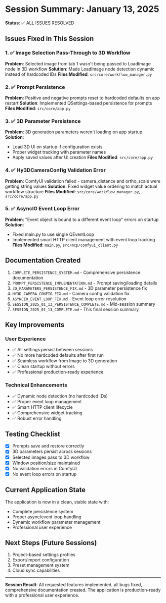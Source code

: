 # Session Summary: January 13, 2025
**Status**: ✅ ALL ISSUES RESOLVED

## Issues Fixed in This Session

### 1. ✅ Image Selection Pass-Through to 3D Workflow
**Problem**: Selected image from tab 1 wasn't being passed to LoadImage node in 3D workflow
**Solution**: Made LoadImage node detection dynamic instead of hardcoded IDs
**Files Modified**: `src/core/workflow_manager.py`

### 2. ✅ Prompt Persistence 
**Problem**: Positive and negative prompts reset to hardcoded defaults on app restart
**Solution**: Implemented QSettings-based persistence for prompts
**Files Modified**: `src/core/app.py`

### 3. ✅ 3D Parameter Persistence
**Problem**: 3D generation parameters weren't loading on app startup
**Solution**: 
- Load 3D UI on startup if configuration exists
- Proper widget tracking with parameter names
- Apply saved values after UI creation
**Files Modified**: `src/core/app.py`

### 4. ✅ Hy3DCameraConfig Validation Error
**Problem**: ComfyUI validation failed - camera_distance and ortho_scale were getting string values
**Solution**: Fixed widget value ordering to match actual workflow structure
**Files Modified**: `src/core/workflow_manager.py`, `src/core/app.py`

### 5. ✅ AsyncIO Event Loop Error
**Problem**: "Event object is bound to a different event loop" errors on startup
**Solution**: 
- Fixed main.py to use single QEventLoop
- Implemented smart HTTP client management with event loop tracking
**Files Modified**: `main.py`, `src/mcp/comfyui_client.py`

## Documentation Created
1. `COMPLETE_PERSISTENCE_SYSTEM.md` - Comprehensive persistence documentation
2. `PROMPT_PERSISTENCE_IMPLEMENTATION.md` - Prompt saving/loading details
3. `3D_PARAMETERS_PERSISTENCE_FIX.md` - 3D parameter persistence fix
4. `HY3D_CAMERA_CONFIG_FIX.md` - Camera config validation fix
5. `ASYNCIO_EVENT_LOOP_FIX.md` - Event loop error resolution
6. `SESSION_2025_01_13_PERSISTENCE_COMPLETE.md` - Mid-session summary
7. `SESSION_2025_01_13_COMPLETE.md` - This final session summary

## Key Improvements

### User Experience
- ✅ All settings persist between sessions
- ✅ No more hardcoded defaults after first run
- ✅ Seamless workflow from Image to 3D generation
- ✅ Clean startup without errors
- ✅ Professional production-ready experience

### Technical Enhancements
- ✅ Dynamic node detection (no hardcoded IDs)
- ✅ Proper event loop management
- ✅ Smart HTTP client lifecycle
- ✅ Comprehensive widget tracking
- ✅ Robust error handling

## Testing Checklist
- [x] Prompts save and restore correctly
- [x] 3D parameters persist across sessions
- [x] Selected images pass to 3D workflow
- [x] Window position/size maintained
- [x] No validation errors in ComfyUI
- [x] No event loop errors on startup

## Current Application State
The application is now in a clean, stable state with:
- Complete persistence system
- Proper async/event loop handling
- Dynamic workflow parameter management
- Professional user experience

## Next Steps (Future Sessions)
1. Project-based settings profiles
2. Export/import configuration
3. Preset management system
4. Cloud sync capabilities

---

**Session Result**: All requested features implemented, all bugs fixed, comprehensive documentation created. The application is production-ready with a professional user experience.